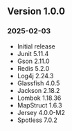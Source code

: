 ## Version 1.0.0
### 2025-02-03
- Initial release
- Junit 5.11.4
- Gson 2.11.0
- Redis 5.2.0
- Log4j 2.24.3
- Glassfish 4.0.5
- Jackson 2.18.2
- Lombok 1.18.36
- MapStruct 1.6.3
- Jersey 4.0.0-M2
- Spotless 7.0.2